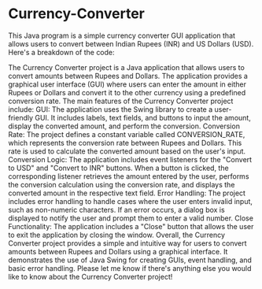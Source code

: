 # Currency-Converter
This Java program is a simple currency converter GUI application that allows users to convert between Indian Rupees (INR) and US Dollars (USD). Here's a breakdown of the code:

The Currency Converter project is a Java application that allows users to convert amounts between Rupees and Dollars. The application provides a graphical user interface (GUI) where users can enter the amount in either Rupees or Dollars and convert it to the other currency using a predefined conversion rate.
The main features of the Currency Converter project include:
GUI: The application uses the Swing library to create a user-friendly GUI. It includes labels, text fields, and buttons to input the amount, display the converted amount, and perform the conversion.
Conversion Rate: The project defines a constant variable called CONVERSION_RATE, which represents the conversion rate between Rupees and Dollars. This rate is used to calculate the converted amount based on the user's input.
Conversion Logic: The application includes event listeners for the "Convert to USD" and "Convert to INR" buttons. When a button is clicked, the corresponding listener retrieves the amount entered by the user, performs the conversion calculation using the conversion rate, and displays the converted amount in the respective text field.
Error Handling: The project includes error handling to handle cases where the user enters invalid input, such as non-numeric characters. If an error occurs, a dialog box is displayed to notify the user and prompt them to enter a valid number.
Close Functionality: The application includes a "Close" button that allows the user to exit the application by closing the window.
Overall, the Currency Converter project provides a simple and intuitive way for users to convert amounts between Rupees and Dollars using a graphical interface. It demonstrates the use of Java Swing for creating GUIs, event handling, and basic error handling.
Please let me know if there's anything else you would like to know about the Currency Converter project!



